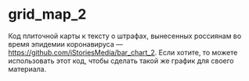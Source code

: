 # grid_map_2
Код плиточной карты к тексту о штрафах, вынесенных россиянам во время эпидемии коронавируса — https://github.com/iStoriesMedia/bar_chart_2. Если хотите, то можете использовать этот код, чтобы сделать такой же график для своего материала.
